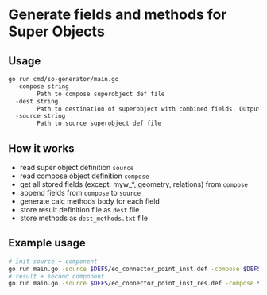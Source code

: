 # Generate fields and methods for Super Objects

## Usage 

```bash
go run cmd/so-generator/main.go 
  -compose string
        Path to compose superobject def file
  -dest string
        Path to destination of superobject with combined fields. Output file will be created if it does not exist
  -source string
        Path to source superobject def file
```

## How it works

- read super object definition `source`
- read compose object definition `compose`
- get all stored fields (except: myw_*, geometry, relations) from `compose`
- append fields from `compose` to `source`
- generate calc methods body for each field
- store result definition file as `dest` file
- store methods as `dest_methods.txt` file

## Example usage

```bash
# init source + component
go run main.go -source $DEFS/eo_connector_point_inst.def -compose $DEFS/eo_cable.def -dest $DEFS/eo_connector_point_inst_res.def
# result + second component
go run main.go -source $DEFS/eo_connector_point_inst_res.def -compose $DEFS/eo_cable_exi_phase.def -dest $DEFS/eo_connector_point_inst_res.def

```
